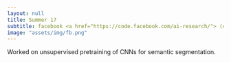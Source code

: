 ```yaml
---
layout: null
title: Summer 17
subtitle: facebook <a href="https://code.facebook.com/ai-research/"> (computer vision) </a>
image: "assets/img/fb.png"
---
```

Worked on unsupervised pretraining of CNNs for semantic segmentation.